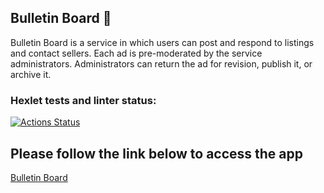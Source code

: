 ## Bulletin Board 📮
Bulletin Board is a service in which users can post and respond to listings and contact sellers. Each ad is pre-moderated by the service administrators. Administrators can return the ad for revision, publish it, or archive it.

### Hexlet tests and linter status:
[![Actions Status](https://github.com/Amanetes/rails-project-lvl3/workflows/hexlet-check/badge.svg)](https://github.com/Amanetes/rails-project-lvl3/actions)

## Please follow the link below to access the app
[Bulletin Board](https://amanethes-bulletin-board.herokuapp.com/ "I am not crazy, my mother had me tested.")